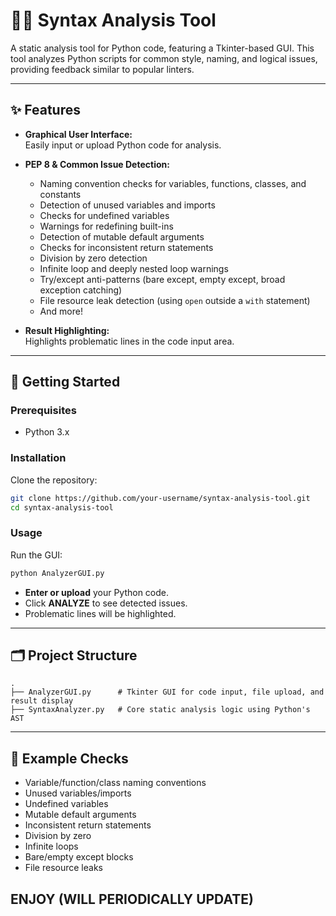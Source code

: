# 🧑‍💻 Syntax Analysis Tool

A static analysis tool for Python code, featuring a Tkinter-based GUI. This tool analyzes Python scripts for common style, naming, and logical issues, providing feedback similar to popular linters.

---

## ✨ Features

- **Graphical User Interface:**  
  Easily input or upload Python code for analysis.

- **PEP 8 & Common Issue Detection:**  
  - Naming convention checks for variables, functions, classes, and constants  
  - Detection of unused variables and imports  
  - Checks for undefined variables  
  - Warnings for redefining built-ins  
  - Detection of mutable default arguments  
  - Checks for inconsistent return statements  
  - Division by zero detection  
  - Infinite loop and deeply nested loop warnings  
  - Try/except anti-patterns (bare except, empty except, broad exception catching)  
  - File resource leak detection (using `open` outside a `with` statement)  
  - And more!

- **Result Highlighting:**  
  Highlights problematic lines in the code input area.

---

## 🚀 Getting Started

### Prerequisites

- Python 3.x

### Installation

Clone the repository:

```bash
git clone https://github.com/your-username/syntax-analysis-tool.git
cd syntax-analysis-tool
```

### Usage

Run the GUI:

```bash
python AnalyzerGUI.py
```

- **Enter or upload** your Python code.
- Click **ANALYZE** to see detected issues.
- Problematic lines will be highlighted.

---

## 🗂️ Project Structure

```
.
├── AnalyzerGUI.py      # Tkinter GUI for code input, file upload, and result display
├── SyntaxAnalyzer.py   # Core static analysis logic using Python's AST
```

---

## 📝 Example Checks

- Variable/function/class naming conventions
- Unused variables/imports
- Undefined variables
- Mutable default arguments
- Inconsistent return statements
- Division by zero
- Infinite loops
- Bare/empty except blocks
- File resource leaks

## ENJOY (WILL PERIODICALLY UPDATE)
